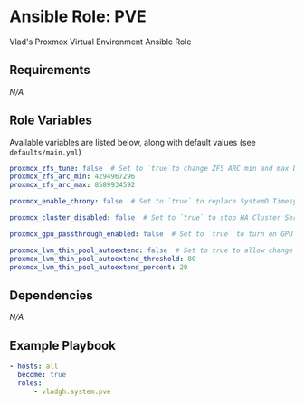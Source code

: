 # Ansible Role: PVE

Vlad's Proxmox Virtual Environment Ansible Role

## Requirements

*_N/A_*

## Role Variables

Available variables are listed below, along with default values (see `defaults/main.yml`)

```yaml
proxmox_zfs_tune: false  # Set to `true`to change ZFS ARC min and max below
proxmox_zfs_arc_min: 4294967296
proxmox_zfs_arc_max: 8589934592

proxmox_enable_chrony: false  # Set to `true` to replace SystemD Timesyncd with Chrony

proxmox_cluster_disabled: false  # Set to `true` to stop HA Cluster Services

proxmox_gpu_passthrough_enabled: false  # Set to `true` to turn on GPU Passthrough

proxmox_lvm_thin_pool_autoextend: false  # Set to true to allow change for LVM thinpool auto extend
proxmox_lvm_thin_pool_autoextend_threshold: 80
proxmox_lvm_thin_pool_autoextend_percent: 20
```

## Dependencies

*_N/A_*

## Example Playbook

```yaml
- hosts: all
  become: true
  roles:
      - vladgh.system.pve
```
